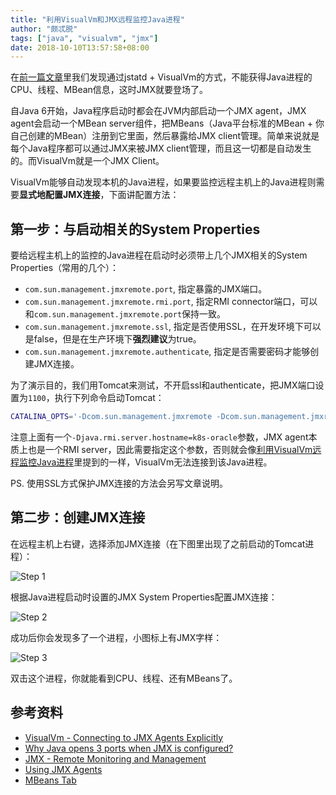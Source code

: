 ```yaml
---
title: "利用VisualVm和JMX远程监控Java进程"
author: "颇忒脱"
tags: ["java", "visualvm", "jmx"]
date: 2018-10-10T13:57:58+08:00
---
```


在[前一篇文章][visualvm-remote-monitoring]里我们发现通过jstatd + VisualVm的方式，不能获得Java进程的CPU、线程、MBean信息，这时JMX就要登场了。

<!--more-->

自Java 6开始，Java程序启动时都会在JVM内部启动一个JMX agent，JMX agent会启动一个MBean server组件，把MBeans（Java平台标准的MBean + 你自己创建的MBean）注册到它里面，然后暴露给JMX client管理。简单来说就是每个Java程序都可以通过JMX来被JMX client管理，而且这一切都是自动发生的。而VisualVm就是一个JMX Client。

VisualVm能够自动发现本机的Java进程，如果要监控远程主机上的Java进程则需要**显式地配置JMX连接**，下面讲配置方法：


## 第一步：与启动相关的System Properties

要给远程主机上的监控的Java进程在启动时必须带上几个JMX相关的System Properties（常用的几个）：

* `com.sun.management.jmxremote.port`, 指定暴露的JMX端口。
* `com.sun.management.jmxremote.rmi.port`, 指定RMI connector端口，可以和`com.sun.management.jmxremote.port`保持一致。
* `com.sun.management.jmxremote.ssl`, 指定是否使用SSL，在开发环境下可以是false，但是在生产环境下**强烈建议**为true。
* `com.sun.management.jmxremote.authenticate`, 指定是否需要密码才能够创建JMX连接。

为了演示目的，我们用Tomcat来测试，不开启ssl和authenticate，把JMX端口设置为`1100`，执行下列命令启动Tomcat：

```bash
CATALINA_OPTS='-Dcom.sun.management.jmxremote -Dcom.sun.management.jmxremote.authenticate=false -Dcom.sun.management.jmxremote.ssl=false -Dcom.sun.management.jmxremote.port=1100 Dcom.sun.management.jmxremote.rmi.port=1100 -Djava.rmi.server.hostname=k8s-oracle' bin/startup.sh
```

注意上面有一个`-Djava.rmi.server.hostname=k8s-oracle`参数，JMX agent本质上也是一个RMI server，因此需要指定这个参数，否则就会像[利用VisualVm远程监控Java进程][visualvm-remote-monitoring]里提到的一样，VisualVm无法连接到该Java进程。

PS. 使用SSL方式保护JMX连接的方法会另写文章说明。

## 第二步：创建JMX连接

在远程主机上右键，选择添加JMX连接（在下图里出现了之前启动的Tomcat进程）：

![Step 1](visualvm-01.png)

根据Java进程启动时设置的JMX System Properties配置JMX连接：

![Step 2](visualvm-02.png)

成功后你会发现多了一个进程，小图标上有JMX字样：

![Step 3](visualvm-03.png)

双击这个进程，你就能看到CPU、线程、还有MBeans了。

## 参考资料

* [VisualVm - Connecting to JMX Agents Explicitly][Connecting to JMX Agents Explicitly]
* [Why Java opens 3 ports when JMX is configured?][so-why-jmx-port]
* [JMX - Remote Monitoring and Management][Remote Monitoring and Management]
* [Using JMX Agents][Using JMX Agents]
* [MBeans Tab][MBeans Tab]


[visualvm-remote-monitoring]: ../visualvm-remote-monitoring/
[Connecting to JMX Agents Explicitly]: https://htmlpreview.github.io/?https://raw.githubusercontent.com/visualvm/visualvm.java.net.backup/master/www/jmx_connections.html
[Using JMX Agents]: https://docs.oracle.com/javase/8/docs/technotes/guides/jmx/overview/agent.html
[MBeans Tab]: https://htmlpreview.github.io/?https://raw.githubusercontent.com/visualvm/visualvm.java.net.backup/master/www/mbeans_tab.html
[so-why-jmx-port]: https://stackoverflow.com/a/21552812/1287790
[Remote Monitoring and Management]: https://docs.oracle.com/javase/9/management/monitoring-and-management-using-jmx-technology.htm#JSMGM-GUID-F08985BB-629A-4FBF-A0CB-8762DF7590E0